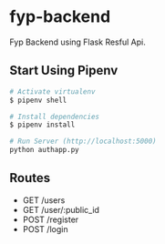 # fyp-backend
Fyp Backend using Flask Resful Api.
## Start Using Pipenv

``` bash
# Activate virtualenv
$ pipenv shell

# Install dependencies
$ pipenv install

# Run Server (http://localhost:5000)
python authapp.py
```

## Routes

* GET     /users
* GET     /user/:public_id
* POST    /register
* POST    /login

